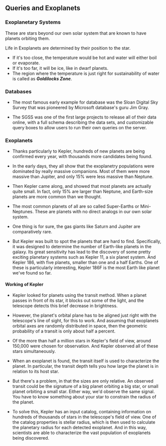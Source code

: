 ## Queries and Exoplanets

### Exoplanetary Systems

These are stars beyond our own solar system that are known to have planets orbiting them.

Life in Exoplanets are determined by their position to the star.

* If it's too close, the temperature would be hot and water will either boil or evaporate.
* If it's too far, it will be ice, like in dwarf planets.
* The region where the temperature is just right for sustainability of water is called as __*Goldilocks Zone*__.

### Databases

* The most famous early example for database was the Sloan Digital Sky Survey that was pioneered by Microsoft database's guru Jim Gray.

* The SGSS was one of the first large projects to release all of their data online, with a full schema describing the data sets, and customizable query boxes to allow users to run their own queries on the server. 

### Exoplanets

* Thanks particularly to Kepler, hundreds of new planets are being confirmed every year, with thousands more candidates being found. 

* In the early days, they all show that the exoplanetry populations were dominated by really massive companions.
Most of them were more massive than Jupiter, and only 15% were less massive than Neptune.

* Then Kepler came along, and showed that most planets are actually quite small. In fact, only 15% are larger than Neptune, and Earth-size planets are more common than we thought.

* The most common planets of all are so called Super-Earths or Mini-Neptunes. These are planets with no direct analogs in our own solar system.

* One thing is for sure, the gas giants like Saturn and Jupiter are comparatively rare. 

* But Kepler was built to spot the planets that are hard  to find. Specifically, it was designed to determine the number of Earth-like planets in the galaxy. Its great sensitivity has lead to the discovery of some pretty
exciting planetary systems such as Kepler 11, a six planet system. And Kepler 186, with five planets, smaller than one and a half Earths. One of these is particularly interesting, Kepler 186F is the most Earth like planet we've found so far. 


#### Working of Kepler

* Kepler looked for planets using the transit method.
When a planet passes in front of its star, it blocks out some of the light, and the telescope detects this brief decrease in brightness.

* However, the planet's orbital plane has to be aligned just right with the telescope's line of sight, for this to work. And assuming that exoplanets orbital axes are randomly distributed in space, then the geometric probability of a transit is only about half a percent. 

* Of the more than half a million stars in Kepler's field of view, around 150,000 were chosen for observation.
And Kepler observed all of these stars simultaneously. 

* When an exoplanet is found, the transit itself is used to characterize the planet. In particular, the transit depth tells you how large the planet is in relation to its host star. 

* But there's a problem, in that the sizes are only relative. An observed transit could be the signature of a big planet orbiting a big star, or small planet orbiting a small star. Either way, we'd observe the same signal. You have to know something about your star to constrain the radius of the planet. 

* To solve this, Kepler has an input catalog, containing information on hundreds of thousands of stars in the telescope's field of view. One of the catalog properties is stellar radius, which is then used to calculate the planetary radius for each detected exoplanet. And in this way, scientists are able to characterize the vast population of exoplanets being discovered.